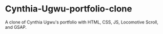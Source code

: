 # Cynthia-Ugwu-portfolio-clone
A clone of Cynthia Ugwu's portfolio with HTML, CSS, JS, Locomotive Scroll, and GSAP.
